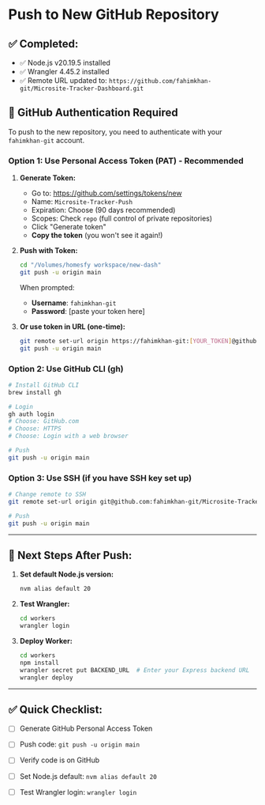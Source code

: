 # Push to New GitHub Repository

## ✅ Completed:
- ✅ Node.js v20.19.5 installed
- ✅ Wrangler 4.45.2 installed
- ✅ Remote URL updated to: `https://github.com/fahimkhan-git/Microsite-Tracker-Dashboard.git`

## 🔐 GitHub Authentication Required

To push to the new repository, you need to authenticate with your `fahimkhan-git` account.

### Option 1: Use Personal Access Token (PAT) - Recommended

1. **Generate Token:**
   - Go to: https://github.com/settings/tokens/new
   - Name: `Microsite-Tracker-Push`
   - Expiration: Choose (90 days recommended)
   - Scopes: Check `repo` (full control of private repositories)
   - Click "Generate token"
   - **Copy the token** (you won't see it again!)

2. **Push with Token:**
   ```bash
   cd "/Volumes/homesfy workspace/new-dash"
   git push -u origin main
   ```
   
   When prompted:
   - **Username**: `fahimkhan-git`
   - **Password**: [paste your token here]

3. **Or use token in URL (one-time):**
   ```bash
   git remote set-url origin https://fahimkhan-git:[YOUR_TOKEN]@github.com/fahimkhan-git/Microsite-Tracker-Dashboard.git
   git push -u origin main
   ```

### Option 2: Use GitHub CLI (gh)

```bash
# Install GitHub CLI
brew install gh

# Login
gh auth login
# Choose: GitHub.com
# Choose: HTTPS
# Choose: Login with a web browser

# Push
git push -u origin main
```

### Option 3: Use SSH (if you have SSH key set up)

```bash
# Change remote to SSH
git remote set-url origin git@github.com:fahimkhan-git/Microsite-Tracker-Dashboard.git

# Push
git push -u origin main
```

---

## 🚀 Next Steps After Push:

1. **Set default Node.js version:**
   ```bash
   nvm alias default 20
   ```

2. **Test Wrangler:**
   ```bash
   cd workers
   wrangler login
   ```

3. **Deploy Worker:**
   ```bash
   cd workers
   npm install
   wrangler secret put BACKEND_URL  # Enter your Express backend URL
   wrangler deploy
   ```

---

## ✅ Quick Checklist:

- [ ] Generate GitHub Personal Access Token
- [ ] Push code: `git push -u origin main`
- [ ] Verify code is on GitHub
- [ ] Set Node.js default: `nvm alias default 20`
- [ ] Test Wrangler login: `wrangler login`

